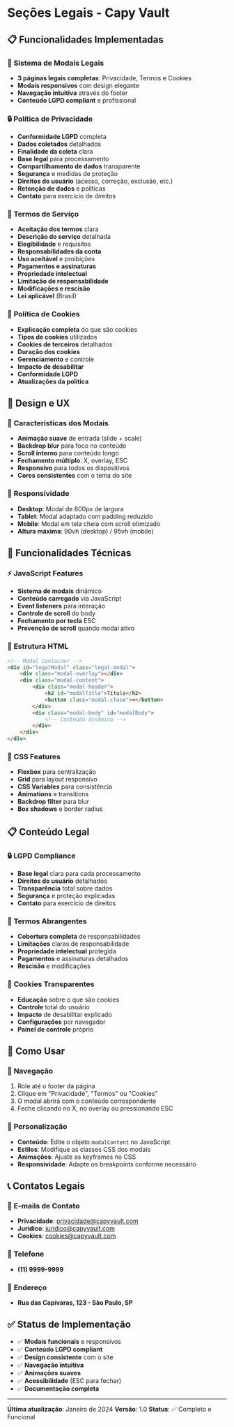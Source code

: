 # Seções Legais - Capy Vault

## 📋 **Funcionalidades Implementadas**

### 🎯 **Sistema de Modais Legais**
- **3 páginas legais completas**: Privacidade, Termos e Cookies
- **Modais responsivos** com design elegante
- **Navegação intuitiva** através do footer
- **Conteúdo LGPD compliant** e profissional

### 🔒 **Política de Privacidade**
- **Conformidade LGPD** completa
- **Dados coletados** detalhados
- **Finalidade da coleta** clara
- **Base legal** para processamento
- **Compartilhamento de dados** transparente
- **Segurança** e medidas de proteção
- **Direitos do usuário** (acesso, correção, exclusão, etc.)
- **Retenção de dados** e políticas
- **Contato** para exercício de direitos

### 📜 **Termos de Serviço**
- **Aceitação dos termos** clara
- **Descrição do serviço** detalhada
- **Elegibilidade** e requisitos
- **Responsabilidades da conta**
- **Uso aceitável** e proibições
- **Pagamentos e assinaturas**
- **Propriedade intelectual**
- **Limitação de responsabilidade**
- **Modificações e rescisão**
- **Lei aplicável** (Brasil)

### 🍪 **Política de Cookies**
- **Explicação completa** do que são cookies
- **Tipos de cookies** utilizados
- **Cookies de terceiros** detalhados
- **Duração dos cookies**
- **Gerenciamento** e controle
- **Impacto de desabilitar**
- **Conformidade LGPD**
- **Atualizações da política**

## 🎨 **Design e UX**

### 💫 **Características dos Modais**
- **Animação suave** de entrada (slide + scale)
- **Backdrop blur** para foco no conteúdo
- **Scroll interno** para conteúdo longo
- **Fechamento múltiplo**: X, overlay, ESC
- **Responsivo** para todos os dispositivos
- **Cores consistentes** com o tema do site

### 📱 **Responsividade**
- **Desktop**: Modal de 800px de largura
- **Tablet**: Modal adaptado com padding reduzido
- **Mobile**: Modal em tela cheia com scroll otimizado
- **Altura máxima**: 90vh (desktop) / 95vh (mobile)

## 🔧 **Funcionalidades Técnicas**

### ⚡ **JavaScript Features**
- **Sistema de modais** dinâmico
- **Conteúdo carregado** via JavaScript
- **Event listeners** para interação
- **Controle de scroll** do body
- **Fechamento por tecla** ESC
- **Prevenção de scroll** quando modal ativo

### 🎯 **Estrutura HTML**
```html
<!-- Modal Container -->
<div id="legalModal" class="legal-modal">
    <div class="modal-overlay"></div>
    <div class="modal-content">
        <div class="modal-header">
            <h2 id="modalTitle">Título</h2>
            <button class="modal-close">×</button>
        </div>
        <div class="modal-body" id="modalBody">
            <!-- Conteúdo dinâmico -->
        </div>
    </div>
</div>
```

### 🎨 **CSS Features**
- **Flexbox** para centralização
- **Grid** para layout responsivo
- **CSS Variables** para consistência
- **Animations** e transitions
- **Backdrop filter** para blur
- **Box shadows** e border radius

## 📋 **Conteúdo Legal**

### 🔒 **LGPD Compliance**
- **Base legal** clara para cada processamento
- **Direitos do usuário** detalhados
- **Transparência** total sobre dados
- **Segurança** e proteção explicadas
- **Contato** para exercício de direitos

### 📜 **Termos Abrangentes**
- **Cobertura completa** de responsabilidades
- **Limitações** claras de responsabilidade
- **Propriedade intelectual** protegida
- **Pagamentos** e assinaturas detalhados
- **Rescisão** e modificações

### 🍪 **Cookies Transparentes**
- **Educação** sobre o que são cookies
- **Controle** total do usuário
- **Impacto** de desabilitar explicado
- **Configurações** por navegador
- **Painel de controle** próprio

## 🚀 **Como Usar**

### 📍 **Navegação**
1. Role até o footer da página
2. Clique em "Privacidade", "Termos" ou "Cookies"
3. O modal abrirá com o conteúdo correspondente
4. Feche clicando no X, no overlay ou pressionando ESC

### 🔧 **Personalização**
- **Conteúdo**: Edite o objeto `modalContent` no JavaScript
- **Estilos**: Modifique as classes CSS dos modais
- **Animações**: Ajuste as keyframes no CSS
- **Responsividade**: Adapte os breakpoints conforme necessário

## 📞 **Contatos Legais**

### 📧 **E-mails de Contato**
- **Privacidade**: privacidade@capyvault.com
- **Jurídico**: juridico@capyvault.com
- **Cookies**: cookies@capyvault.com

### 📱 **Telefone**
- **(11) 9999-9999**

### 📍 **Endereço**
- **Rua das Capivaras, 123 - São Paulo, SP**

## ✅ **Status de Implementação**

- ✅ **Modais funcionais** e responsivos
- ✅ **Conteúdo LGPD compliant**
- ✅ **Design consistente** com o site
- ✅ **Navegação intuitiva**
- ✅ **Animações suaves**
- ✅ **Acessibilidade** (ESC para fechar)
- ✅ **Documentação completa**

---

**Última atualização**: Janeiro de 2024
**Versão**: 1.0
**Status**: ✅ Completo e Funcional
